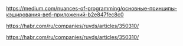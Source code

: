 https://medium.com/nuances-of-programming/основные-принципы-кэширования-веб-приложений-b2e847fec8c0


https://habr.com/ru/companies/ruvds/articles/350310/


https://habr.com/ru/companies/ruvds/articles/350310/